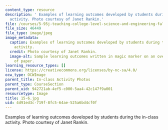 ```yaml
---
content_type: resource
description: ' Examples of learning outcomes developed by students during the in-class
  activity. Photo courtesy of Janet Rankin.'
file: /courses/5-95j-teaching-college-level-science-and-engineering-fall-2015/4d91ed3c719f8fc564ae525a6bd4cf0f_15-6.jpg
file_size: 46449
file_type: image/jpeg
image_metadata:
  caption: Examples of learning outcomes developed by students during the in-class
    activity.
  credit: Photo courtesy of Janet Rankin.
  image-alt: Sample learning outcomes written in magic marker on an oversized sheet
    of paper.
learning_resource_types: []
license: https://creativecommons.org/licenses/by-nc-sa/4.0/
ocw_type: OCWImage
parent_title: In-class Activity Photos
parent_type: CourseSection
parent_uid: 942721ab-4ef5-c000-5aa4-42c147f9a001
resourcetype: Image
title: 15-6.jpg
uid: 4d91ed3c-719f-8fc5-64ae-525a6bd4cf0f
---
```

 Examples of learning outcomes developed by students during the in-class activity. Photo courtesy of Janet Rankin.
